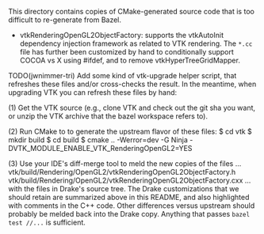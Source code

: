 
This directory contains copies of CMake-generated source code that is too
difficult to re-generate from Bazel.

- vtkRenderingOpenGL2ObjectFactory: supports the vtkAutoInit dependency
injection framework as related to VTK rendering. The `*.cc` file has further
been customized by hand to conditionally support COCOA vs X using #ifdef,
and to remove vtkHyperTreeGridMapper.

TODO(jwnimmer-tri) Add some kind of vtk-upgrade helper script, that refreshes
these files and/or cross-checks the result. In the meantime, when upgrading VTK
you can refresh these files by hand:

(1) Get the VTK source (e.g., clone VTK and check out the git sha you want, or
unzip the VTK archive that the bazel workspace refers to).

(2) Run CMake to to generate the upstream flavor of these files:
  $ cd vtk
  $ mkdir build
  $ cd build
  $ cmake .. -Werror=dev -G Ninja -DVTK_MODULE_ENABLE_VTK_RenderingOpenGL2=YES

(3) Use your IDE's diff-merge tool to meld the new copies of the files ...
  vtk/build/Rendering/OpenGL2/vtkRenderingOpenGL2ObjectFactory.h
  vtk/build/Rendering/OpenGL2/vtkRenderingOpenGL2ObjectFactory.cxx
... with the files in Drake's source tree. The Drake customizations that we
should retain are summarized above in this README, and also highlighted with
comments in the C++ code. Other differences versus upstream should probably
be melded back into the Drake copy. Anything that passes `bazel test //...`
is sufficient.
